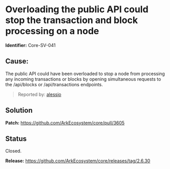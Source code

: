 # Overloading the public API could stop the transaction and block processing on a node

**Identifier:** Core-SV-041

## Cause: 

The public API could have been overloaded to stop a node from processing any incoming transactions or blocks by opening simultaneous requests to the /api/blocks or /api/transactions endpoints.

>Reported by: [alessio](https://github.com/alessiodf)

## Solution

**Patch:** https://github.com/ArkEcosystem/core/pull/3605

## Status
Closed.

**Release:** https://github.com/ArkEcosystem/core/releases/tag/2.6.30
